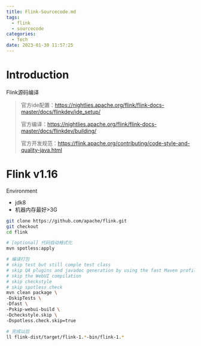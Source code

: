 ```yaml
---
title: Flink-Sourcecode.md
tags:
  - flink
  - sourcecode
categories:
  - Tech
date: 2023-01-30 11:57:25
---
```


# Introduction

Flink源码编译

> 官方ide配置：https://nightlies.apache.org/flink/flink-docs-master/docs/flinkdev/ide_setup/
>
> 官方编译：https://nightlies.apache.org/flink/flink-docs-master/docs/flinkdev/building/
>
> 官方开发规范：https://flink.apache.org/contributing/code-style-and-quality-java.html

<!-- more -->

# Flink v1.16

Environment
- jdk8
- 机器内存最好>3G

```sh
git clone https://github.com/apache/flink.git
git checkout 
cd flink

# [optional] 代码自动格式化
mvn spotless:apply

# 编译打包
# skip test but still comple test class
# skip QA plugins and javadoc generation by using the fast Maven profile
# skip the WebUI compilation
# skip checkstyle
# skip spotless check
mvn clean package \
-DskipTests \
-Dfast \
-Pskip-webui-build \
-Dcheckstyle.skip \
-Dspotless.check.skip=true 

# 完成以后
ll flink-dist/target/flink-1.*-bin/flink-1.*
```

